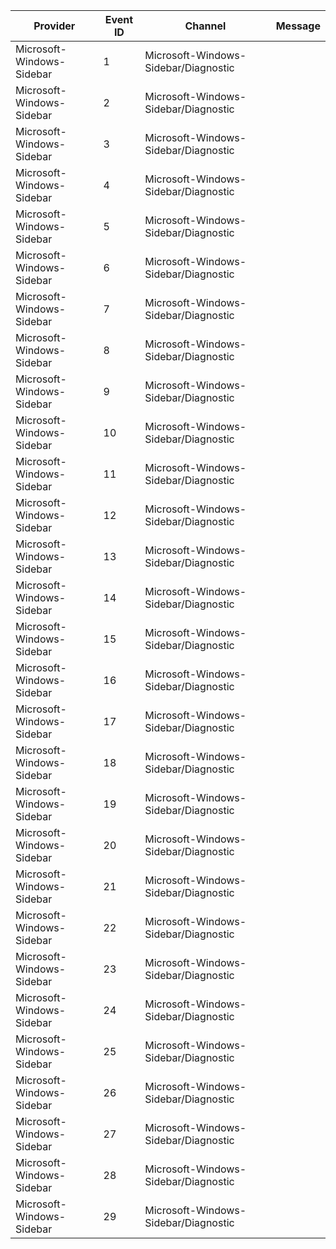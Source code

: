 Provider                   |  Event ID  |  Channel                               |  Message
---------------------------|------------|----------------------------------------|---------
Microsoft-Windows-Sidebar  |  1         |  Microsoft-Windows-Sidebar/Diagnostic  |
Microsoft-Windows-Sidebar  |  2         |  Microsoft-Windows-Sidebar/Diagnostic  |
Microsoft-Windows-Sidebar  |  3         |  Microsoft-Windows-Sidebar/Diagnostic  |
Microsoft-Windows-Sidebar  |  4         |  Microsoft-Windows-Sidebar/Diagnostic  |
Microsoft-Windows-Sidebar  |  5         |  Microsoft-Windows-Sidebar/Diagnostic  |
Microsoft-Windows-Sidebar  |  6         |  Microsoft-Windows-Sidebar/Diagnostic  |
Microsoft-Windows-Sidebar  |  7         |  Microsoft-Windows-Sidebar/Diagnostic  |
Microsoft-Windows-Sidebar  |  8         |  Microsoft-Windows-Sidebar/Diagnostic  |
Microsoft-Windows-Sidebar  |  9         |  Microsoft-Windows-Sidebar/Diagnostic  |
Microsoft-Windows-Sidebar  |  10        |  Microsoft-Windows-Sidebar/Diagnostic  |
Microsoft-Windows-Sidebar  |  11        |  Microsoft-Windows-Sidebar/Diagnostic  |
Microsoft-Windows-Sidebar  |  12        |  Microsoft-Windows-Sidebar/Diagnostic  |
Microsoft-Windows-Sidebar  |  13        |  Microsoft-Windows-Sidebar/Diagnostic  |
Microsoft-Windows-Sidebar  |  14        |  Microsoft-Windows-Sidebar/Diagnostic  |
Microsoft-Windows-Sidebar  |  15        |  Microsoft-Windows-Sidebar/Diagnostic  |
Microsoft-Windows-Sidebar  |  16        |  Microsoft-Windows-Sidebar/Diagnostic  |
Microsoft-Windows-Sidebar  |  17        |  Microsoft-Windows-Sidebar/Diagnostic  |
Microsoft-Windows-Sidebar  |  18        |  Microsoft-Windows-Sidebar/Diagnostic  |
Microsoft-Windows-Sidebar  |  19        |  Microsoft-Windows-Sidebar/Diagnostic  |
Microsoft-Windows-Sidebar  |  20        |  Microsoft-Windows-Sidebar/Diagnostic  |
Microsoft-Windows-Sidebar  |  21        |  Microsoft-Windows-Sidebar/Diagnostic  |
Microsoft-Windows-Sidebar  |  22        |  Microsoft-Windows-Sidebar/Diagnostic  |
Microsoft-Windows-Sidebar  |  23        |  Microsoft-Windows-Sidebar/Diagnostic  |
Microsoft-Windows-Sidebar  |  24        |  Microsoft-Windows-Sidebar/Diagnostic  |
Microsoft-Windows-Sidebar  |  25        |  Microsoft-Windows-Sidebar/Diagnostic  |
Microsoft-Windows-Sidebar  |  26        |  Microsoft-Windows-Sidebar/Diagnostic  |
Microsoft-Windows-Sidebar  |  27        |  Microsoft-Windows-Sidebar/Diagnostic  |
Microsoft-Windows-Sidebar  |  28        |  Microsoft-Windows-Sidebar/Diagnostic  |
Microsoft-Windows-Sidebar  |  29        |  Microsoft-Windows-Sidebar/Diagnostic  |